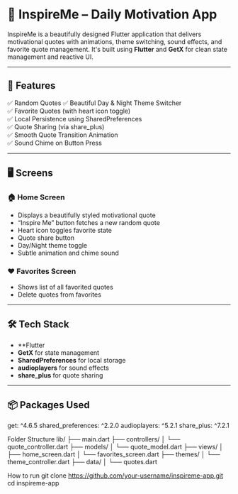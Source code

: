 # 🌟 InspireMe – Daily Motivation App

InspireMe is a beautifully designed Flutter application that delivers motivational quotes with animations, theme switching, sound effects, and favorite quote management. It's built using **Flutter** and **GetX** for clean state management and reactive UI.

---

## 🎯 Features

✅ Random Quotes
✅ Beautiful Day & Night Theme Switcher  
✅ Favorite Quotes (with heart icon toggle)  
✅ Local Persistence using SharedPreferences  
✅ Quote Sharing (via share_plus)  
✅ Smooth Quote Transition Animation  
✅ Sound Chime on Button Press

---

## 🖥️ Screens

### 🏠 Home Screen
- Displays a beautifully styled motivational quote
- “Inspire Me” button fetches a new random quote
- Heart icon toggles favorite state
- Quote share button
- Day/Night theme toggle
- Subtle animation and chime sound

### ❤️ Favorites Screen
- Shows list of all favorited quotes
- Delete quotes from favorites

---

## 🛠️ Tech Stack

- **Flutter
- **GetX** for state management
- **SharedPreferences** for local storage
- **audioplayers** for sound effects
- **share_plus** for quote sharing

---

## 📦 Packages Used

get: ^4.6.5
shared_preferences: ^2.2.0
audioplayers: ^5.2.1
share_plus: ^7.2.1

Folder Structure
lib/
├── main.dart
├── controllers/
│   └── quote_controller.dart
├── models/
│   └── quote_model.dart
├── views/
│   ├── home_screen.dart
│   └── favorites_screen.dart
├── themes/
│   └── theme_controller.dart
├── data/
│   └── quotes.dart

How to run
git clone https://github.com/your-username/inspireme-app.git
cd inspireme-app
